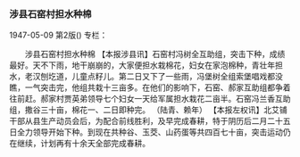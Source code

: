 ### 涉县石窑村担水种棉

1947-05-09
第2版()
专栏：

　　涉县石窑村担水种棉
    【本报涉县讯】石窑村冯树全互助组，突击下种，成绩最好。天不下雨，地干崩崩的，大家便担水栽棉花，妇女在家泡棉种，青壮年担水，老汉刨圪道，儿童点籽儿。第二日又下了一些雨，冯堡树全组索堡唱戏都没瞧，一气突击完，他组共栽十三亩多。在他们的影响下，石窑、郝家互助组都争着往前赶。郝家村贾英弟领导七个妇女一天给军属担水栽花二亩半。石窑冯兰香互助组，撒谷三十亩，棉花一、二日即种完。
          （陆青、赖年）
    【本报左权讯】北艾铺干部从县生产动员会后，为配合前线胜利，及早完成春耕，特于阴历后二月二十五日全力领导开始下种。到现在共种谷、玉茭、山药蛋等共四百七十亩，突击运动仍在继续，计划再有十余天全部完成春耕。
